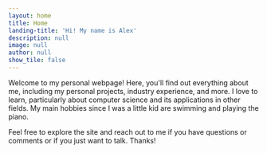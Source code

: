 ```yaml
---
layout: home
title: Home
landing-title: 'Hi! My name is Alex'
description: null
image: null
author: null
show_tile: false
---
```


Welcome to my personal webpage! Here, you'll find out everything about me, including my personal projects, industry experience, and more. I love to learn, particularly about computer science and its applications in other fields. My main hobbies since I was a little kid are swimming and playing the piano.

Feel free to explore the site and reach out to me if you have questions or comments or if you just want to talk. Thanks!